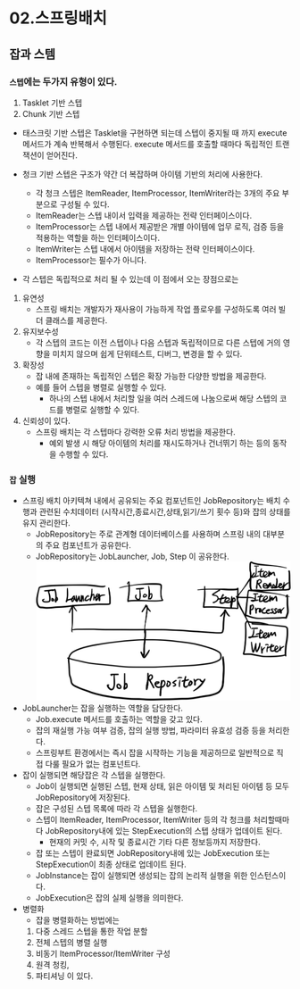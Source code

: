 # 02.스프링배치

## 잡과 스템 
### `스텝`에는 두가지 유형이 있다.
1. Tasklet 기반 스텝
2. Chunk 기반 스텝

- 태스크릿 기반 스텝은 Tasklet을 구현하면 되는데 스텝이 중지될 때 까지 execute 메서드가 계속 반복해서 수행된다.
execute 메서드를 호출할 때마다 독립적인 트랜잭션이 얻어진다.
- 청크 기반 스텝은 구조가 약간 더 복잡하며 아이템 기반의 처리에 사용한다.
    - 각 청크 스텝은 ItemReader, ItemProcessor, ItemWriter라는 3개의 주요 부분으로 구성될 수 있다.
    - ItemReader는 스텝 내이서 입력을 제공하는 전략 인터페이스이다.
    - ItemProcessor는 스텝 내에서 제공받은 개별 아이템에 업무 로직, 검증 등을 적용하는 역할을 하는 인터페이스이다.
    - ItemWriter는 스텝 내에서 아이템을 저장하는 전략 인터페이스이다.
    - ItemProcessor는 필수가 아니다.

- 각 스텝은 독립적으로 처리 될 수 있는데 이 점에서 오는 장점으로는
1. 유연성
    - 스프링 배치는 개발자가 재사용이 가능하게 작업 플로우를 구성하도록 여러 빌더 클래스를 제공한다.
2. 유지보수성
    - 각 스텝의 코드는 이전 스텝이나 다음 스텝과 독립적이므로 다른 스텝에 거의 영향을 미치지 않으며 쉽게 단위테스트, 디버그, 변경을 할 수 있다.
3. 확장성
    - 잡 내에 존재하는 독립적인 스텝은 확장 가능한 다양한 방법을 제공한다.
    - 예를 들어 스텝을 병렬로 실행할 수 있다.
        - 하나의 스텝 내에서 처리할 일을 여러 스레드에 나눔으로써 해당 스텝의 코드를 병렬로 실행할 수 있다.
4. 신뢰성이 있다.
    - 스프링 배치는 각 스텝마다 강력한 오류 처리 방법을 제공한다.
        - 예외 발생 시 해당 아이템의 처리를 재시도하거나 건너뛰기 하는 등의 동작을 수행할 수 있다.

### `잡` 실행
- 스프링 배치 아키텍쳐 내에서 공유되는 주요 컴포넌트인 JobRepository는 배치 수행과 관련된 수치데이터 (시작시간,종료시간,상태,읽기/쓰기 횟수 등)와 잡의 상태를 유지 관리한다.
    - JobRepository는 주로 관계형 데이터베이스를 사용하며 스프링 내의 대부분의 주요 컴포넌트가 공유한다.
    - JobRepository는 JobLauncher, Job, Step 이 공유한다.
    ![](jobrepository.png)
- JobLauncher는 잡을 실행하는 역할을 담당한다.
    - Job.execute 메서드를 호출하는 역할을 갖고 있다.
    - 잡의 재실행 가능 여부 검증, 잡의 실행 방법, 파라미터 유효성 검증 등을 처리한다.
    - 스프링부트 환경에서는 즉시 잡을 시작하는 기능을 제공하므로 일반적으로 직접 다룰 필요가 없는 컴포넌트다.
- 잡이 실행되면 해당잡은 각 스텝을 실행한다.
    - Job이 실행되면 실행된 스텝, 현재 상태, 읽은 아이템 및 처리된 아이템 등 모두 JobRepository에 저장된다.
    - 잡은 구성된 스텝 목록에 따라 각 스텝을 실행한다.
    - 스텝이 ItemReader, ItemProcessor, ItemWriter 등의 각 청크를 처리할때마다 JobRepository내에 있는 StepExecution의 스텝 상태가 업데이트 된다.
        - 현재의 커밋 수, 시작 및 종료시간 기타 다른 정보등까지 저장한다.
    - 잡 또는 스텝이 완료되면 JobRepository내에 있는 JobExecution 또는 StepExecution이 최종 상태로 업데이트 된다.
    - JobInstance는 잡이 실행되면 생성되는 잡의 논리적 실행을 위한 인스턴스이다.
    - JobExecution은 잡의 실제 실행을 의미한다.
- 병렬화
    - 잡을 병렬화하는 방법에는 
    1. 다중 스레드 스텝을 통한 작업 분할
    2. 전체 스텝의 병렬 실행
    3. 비동기 ItemProcessor/ItemWriter 구성
    4. 원격 청킹,
    5. 파티셔닝 
    이 있다.



